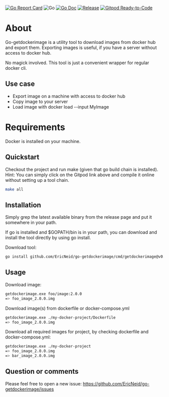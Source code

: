 <!--
SPDX-FileCopyrightText: 2021 Eric Neidhardt
SPDX-License-Identifier: CC-BY-4.0
-->
<!-- markdownlint-disable MD022 MD032 MD024-->
<!-- markdownlint-disable MD041-->
[![Go Report Card](https://goreportcard.com/badge/github.com/EricNeid/go-getdockerimage?style=flat-square)](https://goreportcard.com/report/github.com/EricNeid/go-getdockerimage)
![Go](https://github.com/EricNeid/go-getdockerimage/workflows/Go/badge.svg)
[![Go Doc](https://img.shields.io/badge/godoc-reference-blue.svg?style=flat-square)](http://godoc.org/github.com/EricNeid/go-getdockerimage)
[![Release](https://img.shields.io/github/release/EricNeid/go-getdockerimage.svg?style=flat-square)](https://github.com/EricNeid/go-getdockerimage/releases/latest)
[![Gitpod Ready-to-Code](https://img.shields.io/badge/Gitpod-Ready--to--Code-blue?logo=gitpod)](https://gitpod.io/#https://github.com/EricNeid/go-getdockerimage)

# About

Go-getdockerimage is a utility tool to download images from docker hub and export them.
Exporting images is useful, if you have a server without access to docker hub.

No magick involved. This tool is just a convenient wrapper for regular docker cli.

## Use case

* Export image on a machine with access to docker hub
* Copy image to your server
* Load image with docker load --input MyImage

# Requirements

Docker is installed on your machine.

## Quickstart

Checkout the project and run make (given that go build chain is installed).
Hint: You can simply click on the Gitpod link above and compile it online without setting up a tool chain.

```bash
make all
```

## Installation

Simply grep the latest available binary from the release page and put it somewhere in your path.

If go is installed and $GOPATH/bin is in your path, you can download and install the tool directly
by using go install.

Download tool:

```bash
go install github.com/EricNeid/go-getdockerimage/cmd/getdockerimage@v0.4.1
```

## Usage

Download image:

```bash
getdockerimage.exe foo/image:2.0.0
=> foo_image_2.0.0.img
```

Download image(s) from dockerfile or docker-compose.yml

```bash
getdockerimage.exe ./my-docker-project/Dockerfile
=> foo_image_2.0.0.img
```

Download all required images for project, by checking dockerfile and docker-compose.yml:

```bash
getdockerimage.exe ./my-docker-project
=> foo_image_2.0.0.img
=> bar_image_2.0.0.img
```

## Question or comments

Please feel free to open a new issue:
<https://github.com/EricNeid/go-getdockerimage/issues>
